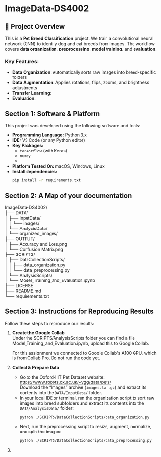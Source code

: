 <!-- README for ImageData-DS4002 -->

# ImageData-DS4002

<!-- Project Overview -->
## 📌 Project Overview

This is a **Pet Breed Classification** project. We train a convolutional neural network (CNN) to identify dog and cat breeds from images. The workflow covers **data organization**, **preprocessing**, **model training**, and **evaluation**.

### Key Features:
- **Data Organization**: Automatically sorts raw images into breed-specific folders  
- **Data Augmentation**: Applies rotations, flips, zooms, and brightness adjustments
- **Transfer Learning**:
- **Evaluation**: 

<!-- Section 1: Software & Platform -->
## Section 1: Software & Platform

This project was developed using the following software and tools:

- **Programming Language:** Python 3.x  
- **IDE:** VS Code (or any Python editor)  
- **Key Packages:**  
  - `tensorflow` (with Keras)  
  - `numpy`  
  - 
- **Platform Tested On:** macOS, Windows, Linux  
- **Install dependencies:**  
  ```bash
  pip install -r requirements.txt
  ```

<!-- Section 2: Project Folder Structure -->
## Section 2: A Map of your documentation
ImageData-DS4002/  
├── DATA/  
│   ├── InputData/  
│   │   └── images/  
│   └── AnalysisData/  
│       └── organized_images/  
├── OUTPUT/  
│   ├── Accuracy and Loss.png  
│   └── Confusion Matrix.png  
├── SCRIPTS/  
│   ├── DataCollectionScripts/  
│   │   ├── data_organization.py  
│   │   └── data_preprocessing.py  
│   └── AnalysisScripts/  
│       └── Model_Training_and_Evaluation.ipynb  
├── LICENSE  
├── README.md  
└── requirements.txt  

<!-- Section 3: Instructions for Reproducing Results -->
## Section 3: Instructions for Reproducing Results
Follow these steps to reproduce our results:

1. **Create the Google Collab**  
   Under the SCRIPTS/AnalysisScripts folder you can find a file Model_Training_and_Evaluation.ipynb, upload this to Google Collab.

   For this assignment we connected to Google Collab's A100 GPU, which is from Collab Pro. Do not run the code yet.
2. **Collect & Prepare Data**   
   - Go to the Oxford-IIIT Pet Dataset website: https://www.robots.ox.ac.uk/~vgg/data/pets/  
     Download the “Images” archive (`images.tar.gz`) and extract its contents into the `DATA/InputData/` folder.
   - In your local IDE or terminal, run the organization script to sort raw images into breed subfolders and extract its contents into the `DATA/AnalysisData/` folder:  
     ```bash
     python ./SCRIPTS/DataCollectionScripts/data_organization.py
     ```  
   - Next, run the preprocessing script to resize, augment, normalize, and split the images:  
     ```bash
     python ./SCRIPTS/DataCollectionScripts/data_preprocessing.py
     ```
3. 
   
